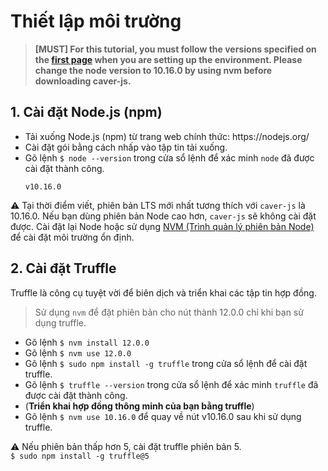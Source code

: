 # Thiết lập môi trường

> **[MUST] For this tutorial, you must follow the versions specified on the [first page](count-dapp.md#testing-environment) when you are setting up the environment. Please change the node version to 10.16.0 by using nvm before downloading caver-js.**

## 1. Cài đặt Node.js (npm) <a id="1-install-node-js-npm"></a>

- Tải xuống Node.js (npm) từ trang web chính thức: https\://nodejs.org/
- Cài đặt gói bằng cách nhấp vào tập tin tải xuống.
- Gõ lệnh `$ node --version` trong cửa sổ lệnh để xác minh `node` đã được cài đặt thành công.
  ```
  v10.16.0
  ```

⚠ Tại thời điểm viết, phiên bản LTS mới nhất tương thích với `caver-js` là 10.16.0. Nếu bạn dùng phiên bản Node cao hơn, `caver-js` sẽ không cài đặt được. Cài đặt lại Node hoặc sử dụng [NVM (Trình quản lý phiên bản Node)](https://github.com/nvm-sh/nvm) để cài đặt môi trường ổn định.

## 2. Cài đặt Truffle <a id="2-install-truffle"></a>

Truffle là công cụ tuyệt vời để biên dịch và triển khai các tập tin hợp đồng.

> Sử dụng `nvm` để đặt phiên bản cho nút thành 12.0.0 chỉ khi bạn sử dụng truffle.

- Gõ lệnh `$ nvm install 12.0.0`
- Gõ lệnh `$ nvm use 12.0.0`
- Gõ lệnh `$ sudo npm install -g truffle` trong cửa sổ lệnh để cài đặt truffle.
- Gõ lệnh `$ truffle --version` trong cửa sổ lệnh để xác minh `truffle` đã được cài đặt thành công.
- (**Triển khai hợp đồng thông minh của bạn bằng truffle**)
- Gõ lệnh `$ nvm use 10.16.0` để quay về nút v10.16.0 sau khi sử dụng truffle.

⚠ Nếu phiên bản thấp hơn 5, cài đặt truffle phiên bản 5.\
`$ sudo npm install -g truffle@5`
